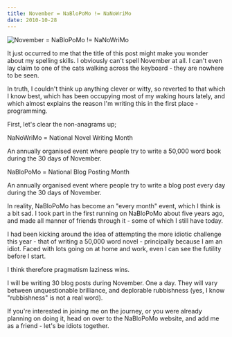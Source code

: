 ```yaml
---
title: November = NaBloPoMo != NaNoWriMo
date: 2010-10-28
---
```


![November = NaBloPoMo != NaNoWriMo](https://source.unsplash.com/qTpc0Vj4YoE/1600x900)

It just occurred to me that the title of this post might make you wonder about my spelling skills. I obviously can't spell November at all. I can't even lay claim to one of the cats walking across the keyboard - they are nowhere to be seen.

In truth, I couldn't think up anything clever or witty, so reverted to that which I know best, which has been occupying most of my waking hours lately, and which almost explains the reason I'm writing this in the first place - programming.

First, let's clear the non-anagrams up;

NaNoWriMo = National Novel Writing Month

An annually organised event where people try to write a 50,000 word book during the 30 days of November.

NaBloPoMo = National Blog Posting Month

An annually organised event where people try to write a blog post every day during the 30 days of November.

In reality, NaBloPoMo has become an "every month" event, which I think is a bit sad. I took part in the first running on NaBloPoMo about five years ago, and made all manner of friends through it - some of which I still have today.

I had been kicking around the idea of attempting the more idiotic challenge this year - that of writing a 50,000 word novel - principally because I am an idiot. Faced with lots going on at home and work, even I can see the futility before I start.

I think therefore pragmatism laziness wins.

I will be writing 30 blog posts during November. One a day. They will vary between unquestionable brilliance, and deplorable rubbishness (yes, I know "rubbishness" is not a real word).

If you're interested in joining me on the journey, or you were already planning on doing it, head on over to the NaBloPoMo website, and add me as a friend - let's be idiots together.